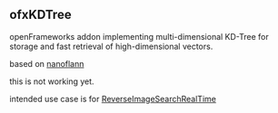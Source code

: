 ## ofxKDTree

openFrameworks addon implementing multi-dimensional KD-Tree for storage and fast retrieval of high-dimensional vectors.

based on [nanoflann](https://github.com/jlblancoc/nanoflann)

this is not working yet.

intended use case is for [ReverseImageSearchRealTime](https://github.com/genekogan/ReverseImageSearchRealTime)